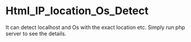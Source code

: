 # Html_IP_location_Os_Detect
It can detect localhost and Os with the exact location etc. Simply run php server to see the details.
